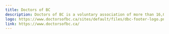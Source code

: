 ```yaml
---
title: Doctors of BC
description: Doctors of BC is a voluntary association of more than 16,000 physicians, residents, and medical students in British Columbia.
logo: https://www.doctorsofbc.ca/sites/default/files/dbc-footer-logo.png
link: https://www.doctorsofbc.ca/
---
```

